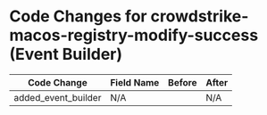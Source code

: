 # Code Changes for crowdstrike-macos-registry-modify-success (Event Builder)

| Code Change | Field Name | Before | After |
|-------------|------------|--------|-------|
| added_event_builder | N/A |  | N/A |